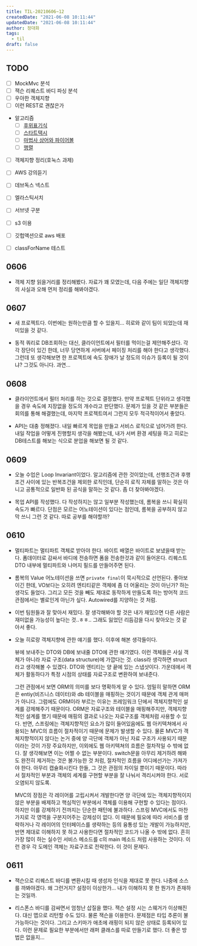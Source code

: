 ```yaml
---
title: TIL-20210606~12
createdDate: "2021-06-08 10:11:44"
updatedDate: "2021-06-08 10:11:44"
author: 정대화
tags:
  - til
draft: false
---
```


## TODO

- [ ] MockMvc 분석
- [ ] 잭슨 리퀘스트 바디 파싱 분석
- [ ] 우아한 객체지향
- [ ] 이런 REST로 괜찮은가
- 알고리즘
  - [ ] [후위표기식](https://www.acmicpc.net/problem/1918)
  - [ ] [스타트택시](https://www.acmicpc.net/problem/19238)
  - [ ] [마법사 상어와 파이어볼](https://www.acmicpc.net/problem/20056)
  - [ ] [행렬](https://www.acmicpc.net/problem/1080)

- [ ] 객체지향 정리(호눅스 과제)
- [ ] AWS 강의듣기
- [ ] 데브독스 넥스트

- [ ] 엘라스틱서치
- [ ] 서브넷 구분
- [ ] s3 이용
- [ ] 깃헙액션으로 aws 배포
- [ ] classForName 테스트

## 0606

- 객체 지향 읽을거리를 정리해봤다. 자료가 꽤 모였는데, 다음 주에는 일단 객체지향의 사실과 오해 먼저 정리를 해봐야겠다.

## 0607

- 새 프로젝트다. 이번에는 원하는만큼 할 수 있을지... 히로와 같이 팀이 되었는데 재미있을 것 같다.

- 동적 쿼리로 DB조회하는 대신, 클라이언트에서 필터를 먹이는걸 제안해주셨다. 각각 장단이 있긴 한데, 너무 당연하게 서버에서 페이징 처리를 해야 한다고 생각했다. 그런데 또 생각해보면 한 프로젝트에 속도 장애가 날 정도의 이슈가 등록이 될 것이냐? 그것도 아니다. 과연...

## 0608

- 클라이언트에서 필터 처리를 하는 것으로 결정했다. 만약 프로젝트 단위라고 생각했을 경우 속도에 지장없을 정도의 개수라고 판단했다. 문제가 있을 것 같은 부분들은 회의를 통해 해결했는데, 마지막 프로젝트여서 그런지 모두 적극적이어서 좋았다.

- API는 대충 정해졌다. 내일 빠르게 목업을 만들고 서비스 로직으로 넘어가려 한다. 내일 작업을 어떻게 진행할지 생각을 해봤는데, 내가 서버 환경 세팅을 하고 히로는 DB테스트를 해보는 식으로 분업을 해보면 될 것 같다.

## 0609

- 오늘 수업은 Loop Invariant이었다. 알고리즘에 관한 것이었는데, 선행조건과 후행조건 사이에 있는 반복조건을 제외한 로직인데, 단순히 로직 자체를 말하는 것은 아니고 공통적으로 일반화 된 공식을 말하는 것 같다. 좀 더 찾아봐야겠다.

- 목업 API를 작성했다. 다 작성하지는 않고 일부분 작성했는데, 롬복을 쓰니 확실히 속도가 빠르다. 단점은 모르는 어노테이션이 있다는 점인데, 롬복을 공부하지 않고 막 쓰니 그런 것 같다. 따로 공부를 해야할까?

## 0610

- 멀티파트는 멀티파트 객체로 받아야 한다. 바이트 배열은 바이트로 보냈을때 받는다. 폼데이터로 감싸서 바디에 전송하면 폼을 전송한것과 같이 들어온다. 리퀘스트 DTO 내부에 멀티파트와 나머지 필드를 만들어주면 된다.

- 롬복의 Value 어노테이션을 쓰면 `private final`이 묵시적으로 선언된다. 좋아보이긴 한데, VO보다는 오히려 엔티티같은 객체에 좀 더 어울리는 것이 아닌가? 하는 생각도 들었다. 그리고 모든 것을 빼도 제대로 동작하게 만들도록 하는 방어적 코드 관점에서는 별로인게 아닌가 싶다. Autowired를 지양하는 것 처럼.

- 이번 팀원들과 잘 맞아서 재밌다. 잘 생각해봐야 할 것은 내가 재밌으면 다른 사람은 재미없을 가능성이 높다는 것..ㅎㅎ.. 그래도 잃었던 리듬감을 다시 찾아오는 것 같아서 좋다.

- 오늘 히로랑 객체지향에 관한 얘기를 했다. 이후에 해본 생각들이다.

  뷰에 보내주는 DTO와 DB에 보내줄 DTO에 관한 얘기였다. 이런 객체들은 사실 객체가 아니라 자료 구조(data structure)에 가깝다는 것. class라 생각하면 struct라고 생각해볼 수 있겠다. DTO와 엔티티는 양 끝에 있는 스냅샷이다. 가운데에서 객체가 활동하다가 특정 시점의 상태를 자료구조로 변환하여 보내준다.

  그런 관점에서 보면 ORM의 의미를 보다 명확하게 알 수 있다. 엄밀히 말하면 ORM은 entiy(비즈니스 데이터)와 db 테이블을 매핑하는 것이기 때문에 객체 관게 매퍼가 아니다. 그럼에도 ORM이라 부르는 이유는 프레임워크 단에서 객체지향적인 설계를 강제해주기 때문이다. ORM은 자료구조와 테이블을 매핑해주지만, 객체지향 적인 설계를 했기 때문에 매핑의 결과로 나오는 자료구조를 객체처럼 사용할 수 있다. 반면, 스프링에는 객체지향적인 요소가 많이 들어있음에도 웹 아키텍쳐에서 사용되는 MVC의 흐름이 절차적이기 때문에 문제가 발생할 수 있다. 물론 MVC가 객체지향적이지 않다는 논거 중에 양 극단에 객체가 아닌 자료 구조가 사용되기 때문이라는 것이 가장 주요하지만, 이외에도 웹 아키텍쳐의 흐름은 절차적일 수 밖에 없다. 잘 생각해보면 이는 어쩔 수 없는 부분이다. switch문을 아무리 제거하려 해봐도 완전히 제거하는 것은 불가능한 것 처럼, 절차적인 흐름을 어디에선가는 가져가야 한다. 아무리 캡슐화시킨다 한들, 그 것은 관점의 차이일 뿐이기 때문이다. 따라서 절차적인 부분과 객체의 세계를 구현할 부분을 잘 나눠서 격리시켜야 한다. 서로 오염되지 않도록.

  MVC의 장점은 각 레이어를 고립시켜서 개발한다면 양 극단에 있는 객체지향적이지 않은 부분을 배제하고 핵심적인 부분에서 객체를 이용해 구현할 수 있다는 점이다. 하지만 이를 강제하기 전까지는 단순한 패턴에 불과하다. 스프링 MVC에서도 마찬가지로 각 영역을 구분지어주는 강제성이 없다. 이 때문에 필요에 따라 서비스를 생략하거나 각 레이어의 인터페이스를 생략하는 등의 융통성 있는 개발이 가능하지만, 반면 제대로 이해하지 못 하고 사용한다면 절차적인 코드가 나올 수 밖에 없다. 흔히 가장 많이 하는 실수인 서비스 메소드를 c의 main 메소드 처럼 사용하는 것이다. 이런 경우 각 도메인 객체는 자료구조로 전락한다. 이 것이 문제다.

## 0611

- 잭슨으로 리퀘스트 바디를 변환시킬 때 생성자 인식을 제대로 못 한다. 나중에 소스를 까봐야겠다. 왜 그런거지? 설정이 이상한가... 내가 이해하지 못 한 뭔가가 존재하는 것일까.

- 리스폰스 바디를 감싸면서 엄청난 삽질을 했다. 잭슨 설정 시는 스웨거가 이상해진다. 대신 맵으로 리턴할 수도 있다. 물론 잭슨을 이용한다. 문제점은 타입 추론이 불가능하다는 것이다. 그리고 스키마가 애초에 래핑이 되지 않은 상태로 등록되어 있다. 이런 문제로 필요한 부분에서만 래퍼 클래스를 따로 만들기로 했다. 더 좋은 방법은 없을지...
